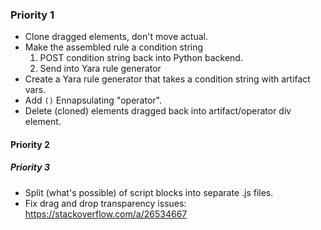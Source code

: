 ### Priority 1
* Clone dragged elements, don't move actual.
* Make the assembled rule a condition string
    1. POST condition string back into Python backend.
    2. Send into Yara rule generator
* Create a Yara rule generator that takes a condition string with artifact vars.
* Add `()` Ennapsulating "operator".
* Delete (cloned) elements dragged back into artifact/operator div element.

#### Priority 2

##### Priority 3
* Split (what's possible) of script blocks into separate .js files.
* Fix drag and drop transparency issues: https://stackoverflow.com/a/26534667
